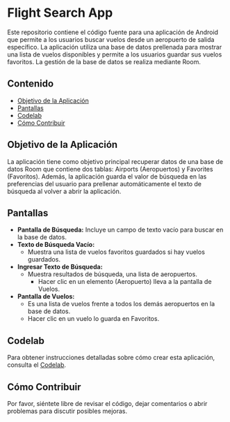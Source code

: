 # Flight Search App

Este repositorio contiene el código fuente para una aplicación de Android que permite a los usuarios buscar vuelos desde un aeropuerto de salida específico. La aplicación utiliza una base de datos prellenada para mostrar una lista de vuelos disponibles y permite a los usuarios guardar sus vuelos favoritos. La gestión de la base de datos se realiza mediante Room.

## Contenido

- [Objetivo de la Aplicación](#objetivo-de-la-aplicación)
- [Pantallas](#pantallas)
- [Codelab](#codelab)
- [Cómo Contribuir](#cómo-contribuir)

## Objetivo de la Aplicación

La aplicación tiene como objetivo principal recuperar datos de una base de datos Room que contiene dos tablas: Airports (Aeropuertos) y Favorites (Favoritos). Además, la aplicación guarda el valor de búsqueda en las preferencias del usuario para prellenar automáticamente el texto de búsqueda al volver a abrir la aplicación.

## Pantallas

- **Pantalla de Búsqueda:** Incluye un campo de texto vacío para buscar en la base de datos.
- **Texto de Búsqueda Vacío:**
  - Muestra una lista de vuelos favoritos guardados si hay vuelos guardados.
- **Ingresar Texto de Búsqueda:**
  - Muestra resultados de búsqueda, una lista de aeropuertos.
    - Hacer clic en un elemento (Aeropuerto) lleva a la pantalla de Vuelos.
- **Pantalla de Vuelos:**
  - Es una lista de vuelos frente a todos los demás aeropuertos en la base de datos.
  - Hacer clic en un vuelo lo guarda en Favoritos.

## Codelab

Para obtener instrucciones detalladas sobre cómo crear esta aplicación, consulta el [Codelab](https://developer.android.com/codelabs/basic-android-kotlin-compose-flight-search?continue=https%3A%2F%2Fdeveloper.android.com%2Fcourses%2Fpathways%2Fandroid-basics-compose-unit-6-pathway-3%23codelab-https%3A%2F%2Fdeveloper.android.com%2Fcodelabs%2Fbasic-android-kotlin-compose-flight-search#3).

## Cómo Contribuir

Por favor, siéntete libre de revisar el código, dejar comentarios o abrir problemas para discutir posibles mejoras.
